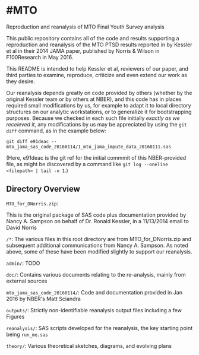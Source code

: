 #MTO
===
Reproduction and reanalysis of MTO Final Youth Survey analysis

This public repository contains all of the code and results supporting a reproduction and
reanalysis of the MTO PTSD results reported in by Kessler et al in their 2014 JAMA paper,
published by Norris & Wilson in F100Research in May 2016.

This README is intended to help Kessler et al, reviewers of our paper, and third parties
to examine, reproduce, criticize and even extend our work as they desire.

Our reanalysis depends greatly on code provided by others (whether by the original Kessler
team or by others at NBER), and this code has in places required small modifications by us,
for example to adapt it to local directory structures on our analytic workstations, or to
generalize it for bootstrapping purposes.  Because we checked in each such file initially
*exactly as we receieved it*, any modifications by us may be appreciated by using the
`git diff` command, as in the example below:

`git diff e91deac -- mto_jama_sas_code_20160114/1_mto_jama_impute_data_20160111.sas`

(Here, e91deac is the git ref for the initial commmit of this NBER-provided file, as might
be discovered by a command like `git log --oneline <filepath> | tail -n 1`.)

## Directory Overview

`MTO_for_DNorris.zip`:

This is the original package of SAS code plus documentation provided by Nancy A. Sampson
on behalf of Dr. Ronald Kessler, in a 11/13/2014 email to David Norris

`/*`: The various files in this root directory are from MTO_for_DNorris.zip and subsequent
additional communications from Nancy A. Sampson.  As noted above, some of these have been
modified slightly to support our reanalysis.

`admin/`: TODO

`doc/`: Contains various documents relating to the re-analysis, mainly from external
sources

`mto_jama_sas_code_20160114/`: Code and documentation provided in Jan 2016 by NBER's Matt Sciandra

`outputs/`: Strictly non-identifiable reanalysis output files including a few Figures

`reanalysis/`: SAS scripts developed for the reanalysis, the key starting point being `run_me.sas`

`theory/`: Various theoretical sketches, diagrams, and evolving plans
